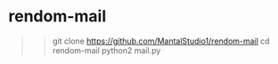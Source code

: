 # rendom-mail
>> git clone https://github.com/MantalStudio1/rendom-mail
>> cd rendom-mail
>> python2 mail.py

